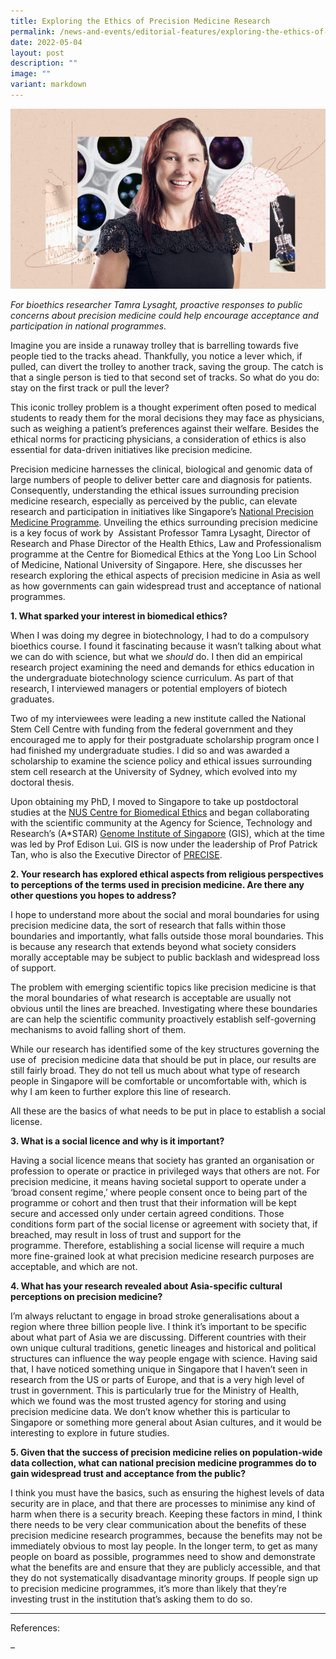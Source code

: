 ```yaml
---
title: Exploring the Ethics of Precision Medicine Research
permalink: /news-and-events/editorial-features/exploring-the-ethics-of-precision-medicine-research/
date: 2022-05-04
layout: post
description: ""
image: ""
variant: markdown
---
```

![](/images/Resources/Editorial%20Features/2022/kol-feature_tamra-lysaght_wtfinal-768x439.jpg)

_For bioethics researcher Tamra Lysaght, proactive responses to public concerns about precision medicine could help encourage acceptance and participation in national programmes._

Imagine you are inside a runaway trolley that is barrelling towards five people tied to the tracks ahead. Thankfully, you notice a lever which, if pulled, can divert the trolley to another track, saving the group. The catch is that a single person is tied to that second set of tracks. So what do you do: stay on the first track or pull the lever?

This iconic trolley problem is a thought experiment often posed to medical students to ready them for the moral decisions they may face as physicians, such as weighing a patient’s preferences against their welfare. Besides the ethical norms for practicing physicians, a consideration of ethics is also essential for data-driven initiatives like precision medicine.

Precision medicine harnesses the clinical, biological and genomic data of large numbers of people to deliver better care and diagnosis for patients. Consequently, understanding the ethical issues surrounding precision medicine research, especially as perceived by the public, can elevate research and participation in initiatives like Singapore’s [National Precision Medicine Programme](/about-us/our-story/). Unveiling the ethics surrounding precision medicine is a key focus of work by  Assistant Professor Tamra Lysaght, Director of Research and Phase Director of the Health Ethics, Law and Professionalism programme at the Centre for Biomedical Ethics at the Yong Loo Lin School of Medicine, National University of Singapore. Here, she discusses her research exploring the ethical aspects of precision medicine in Asia as well as how governments can gain widespread trust and acceptance of national programmes.

**1\. What sparked your interest in biomedical ethics?**

When I was doing my degree in biotechnology, I had to do a compulsory bioethics course. I found it fascinating because it wasn’t talking about what we can do with science, but what we _should_ do. I then did an empirical research project examining the need and demands for ethics education in the undergraduate biotechnology science curriculum. As part of that research, I interviewed managers or potential employers of biotech graduates.

Two of my interviewees were leading a new institute called the National Stem Cell Centre with funding from the federal government and they encouraged me to apply for their postgraduate scholarship program once I had finished my undergraduate studies. I did so and was awarded a scholarship to examine the science policy and ethical issues surrounding stem cell research at the University of Sydney, which evolved into my doctoral thesis.

Upon obtaining my PhD, I moved to Singapore to take up postdoctoral studies at the [NUS Centre for Biomedical Ethics](https://medicine.nus.edu.sg/cbme/) and began collaborating with the scientific community at the Agency for Science, Technology and Research’s (A\*STAR) [Genome Institute of Singapore](https://www.a-star.edu.sg/gis) (GIS), which at the time was led by Prof Edison Lui. GIS is now under the leadership of Prof Patrick Tan, who is also the Executive Director of [PRECISE](/about-us/our-story/).

**2\. Your research has explored ethical aspects from religious perspectives to perceptions of the terms used in precision medicine. Are there any other questions you hopes to address?**

I hope to understand more about the social and moral boundaries for using precision medicine data, the sort of research that falls within those boundaries and importantly, what falls outside those moral boundaries. This is because any research that extends beyond what society considers morally acceptable may be subject to public backlash and widespread loss of support.

The problem with emerging scientific topics like precision medicine is that the moral boundaries of what research is acceptable are usually not obvious until the lines are breached. Investigating where these boundaries are can help the scientific community proactively establish self-governing mechanisms to avoid falling short of them.

While our research has identified some of the key structures governing the use of  precision medicine data that should be put in place, our results are still fairly broad. They do not tell us much about what type of research people in Singapore will be comfortable or uncomfortable with, which is why I am keen to further explore this line of research.

All these are the basics of what needs to be put in place to establish a social license.

**3\. What is a social licence and why is it important?**

Having a social licence means that society has granted an organisation or profession to operate or practice in privileged ways that others are not. For precision medicine, it means having societal support to operate under a ‘broad consent regime,’ where people consent once to being part of the programme or cohort and then trust that their information will be kept secure and accessed only under certain agreed conditions. Those conditions form part of the social license or agreement with society that, if breached, may result in loss of trust and support for the programme. Therefore, establishing a social license will require a much more fine-grained look at what precision medicine research purposes are acceptable, and which are not.

**4\. What has your research revealed about Asia-specific cultural perceptions on precision medicine?**

I’m always reluctant to engage in broad stroke generalisations about a region where three billion people live. I think it’s important to be specific about what part of Asia we are discussing. Different countries with their own unique cultural traditions, genetic lineages and historical and political structures can influence the way people engage with science. Having said that, I have noticed something unique in Singapore that I haven’t seen in research from the US or parts of Europe, and that is a very high level of trust in government. This is particularly true for the Ministry of Health, which we found was the most trusted agency for storing and using precision medicine data. We don’t know whether this is particular to Singapore or something more general about Asian cultures, and it would be interesting to explore in future studies.

**5\. Given that the success of precision medicine relies on population-wide data collection, what can national precision medicine programmes do to gain widespread trust and acceptance from the public?**

I think you must have the basics, such as ensuring the highest levels of data security are in place, and that there are processes to minimise any kind of harm when there is a security breach. Keeping these factors in mind, I think there needs to be very clear communication about the benefits of these precision medicine research programmes, because the benefits may not be immediately obvious to most lay people. In the longer term, to get as many people on board as possible, programmes need to show and demonstrate what the benefits are and ensure that they are publicly accessible, and that they do not systematically disadvantage minority groups. If people sign up to precision medicine programmes, it’s more than likely that they’re investing trust in the institution that’s asking them to do so.

* * *

References:

–